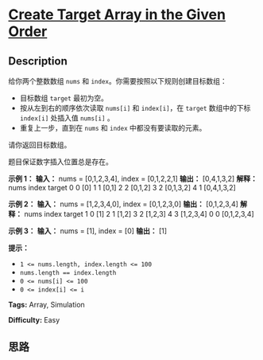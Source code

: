 # [Create Target Array in the Given Order][title]

## Description

给你两个整数数组 `nums` 和 `index`。你需要按照以下规则创建目标数组：

  * 目标数组 `target` 最初为空。
  * 按从左到右的顺序依次读取 `nums[i]` 和 `index[i]`，在 `target` 数组中的下标 `index[i]` 处插入值 `nums[i]` 。
  * 重复上一步，直到在 `nums` 和 `index` 中都没有要读取的元素。

请你返回目标数组。

题目保证数字插入位置总是存在。



**示例 1：**
            **输入：** nums = [0,1,2,3,4], index = [0,1,2,2,1]    **输出：** [0,4,1,3,2]    **解释：**    nums       index     target    0            0        [0]    1            1        [0,1]    2            2        [0,1,2]    3            2        [0,1,3,2]    4            1        [0,4,1,3,2]    

**示例 2：**
            **输入：** nums = [1,2,3,4,0], index = [0,1,2,3,0]    **输出：** [0,1,2,3,4]    **解释：**    nums       index     target    1            0        [1]    2            1        [1,2]    3            2        [1,2,3]    4            3        [1,2,3,4]    0            0        [0,1,2,3,4]    

**示例 3：**
            **输入：** nums = [1], index = [0]    **输出：** [1]    



**提示：**

  * `1 <= nums.length, index.length <= 100`
  * `nums.length == index.length`
  * `0 <= nums[i] <= 100`
  * `0 <= index[i] <= i`


**Tags:** Array, Simulation

**Difficulty:** Easy

## 思路

[title]: https://leetcode-cn.com/problems/create-target-array-in-the-given-order
